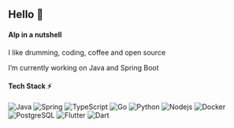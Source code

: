 ## Hello 👋

<!--
**aalpturkay/aalpturkay** is a ✨ _special_ ✨ repository because its `README.md` (this file) appears on your GitHub profile.

Here are some ideas to get you started:


- 🌱 I’m currently learning ...
- 👯 I’m looking to collaborate on ...
- 🤔 I’m looking for help with ...
- 💬 Ask me about ...
- 📫 How to reach me: ...
- 😄 Pronouns: ...
- ⚡ Fun fact: ...
-->

#### Alp in a nutshell
I like drumming, coding, coffee and open source

I’m currently working on Java and Spring Boot

#### Tech Stack ⚡
![Java](https://img.shields.io/badge/-java-E34A86?style=flat-square&logo=java)
![Spring](https://img.shields.io/badge/-spring-E34A86?style=flat-square&logo=spring)
![TypeScript](https://img.shields.io/badge/-TypeScript-007ACC?style=flat-square&logo=typescript)
![Go](https://img.shields.io/badge/-Go-007ACC?style=flat-square&logo=go)
![Python](https://img.shields.io/badge/-Python-black?style=flat-square&logo=Python)
![Nodejs](https://img.shields.io/badge/-Nodejs-black?style=flat-square&logo=Node.js)
![Docker](https://img.shields.io/badge/-Docker-black?style=flat-square&logo=docker)
![PostgreSQL](https://img.shields.io/badge/-PostgreSQL-336791?style=flat-square&logo=postgresql)
![Flutter](https://img.shields.io/badge/-Flutter-336791?style=flat-square&logo=flutter)
![Dart](https://img.shields.io/badge/-Dart-336791?style=flat-square&logo=dart)

